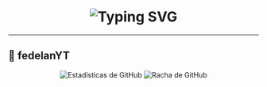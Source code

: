 
<h1 align="center">
  <img src="https://readme-typing-svg.herokuapp.com?font=Fira+Code&size=40&pause=500&color=00F7FF&center=true&vCenter=true&width=500&lines=👑+¡HOLA,+SOY+FedelanYT!+🔥" alt="Typing SVG">
</h1>

---

## 👑 **fedelanYT**

<p align="center">
  <img src="https://github-readme-stats.vercel.app/api?username=fedelanYT&repo=fedelanYT&show_icons=true&theme=radical&hide_border=true" alt="Estadísticas de GitHub">
  <img src="https://github-readme-streak-stats.herokuapp.com/?user=deylinqff&repo=fedelanYT&theme=radical&hide_border=true" alt="Racha de GitHub">
</p>
